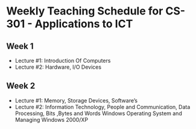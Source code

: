 # Weekly Teaching Schedule for CS-301 - Applications to ICT

## Week 1

- Lecture #1:   Introduction Of Computers
- Lecture #2:   Hardware, I/O Devices

## Week 2

- Lecture #1:   Memory, Storage Devices, Software’s
- Lecture #2:   Information Technology, People and Communication, Data Processing, Bits ,Bytes and Words Windows Operating System and Managing Windows 2000/XP
